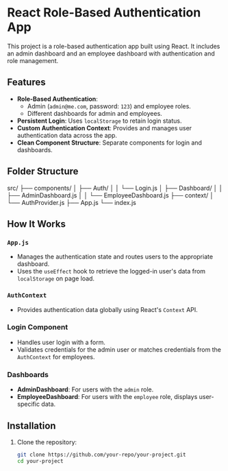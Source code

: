 # React Role-Based Authentication App

This project is a role-based authentication app built using React. It includes an admin dashboard and an employee dashboard with authentication and role management.

## Features

- **Role-Based Authentication**: 
  - Admin (`admin@me.com`, password: `123`) and employee roles.
  - Different dashboards for admin and employees.
- **Persistent Login**: Uses `localStorage` to retain login status.
- **Custom Authentication Context**: Provides and manages user authentication data across the app.
- **Clean Component Structure**: Separate components for login and dashboards.

## Folder Structure
src/ ├── components/ │ ├── Auth/ │ │ └── Login.js │ ├── Dashboard/ │ │ ├── AdminDashboard.js │ │ └── EmployeeDashboard.js ├── context/ │ └── AuthProvider.js ├── App.js └── index.js

## How It Works

### `App.js`
- Manages the authentication state and routes users to the appropriate dashboard.
- Uses the `useEffect` hook to retrieve the logged-in user's data from `localStorage` on page load.

### `AuthContext`
- Provides authentication data globally using React's `Context` API.

### Login Component
- Handles user login with a form.
- Validates credentials for the admin user or matches credentials from the `AuthContext` for employees.

### Dashboards
- **AdminDashboard**: For users with the `admin` role.
- **EmployeeDashboard**: For users with the `employee` role, displays user-specific data.

## Installation

1. Clone the repository:
   ```bash
   git clone https://github.com/your-repo/your-project.git
   cd your-project

